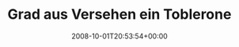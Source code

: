 ---
retweeted: false
source: <a href="http://twitter.com" rel="nofollow">Twitter Web Client</a>
entities:
  hashtags:
  - text: ichkoenntkotzen
    indices:
    - '74'
    - '90'
  symbols: []
  user_mentions: []
  urls: []
display_text_range:
- '0'
- '90'
favorite_count: '0'
id_str: '942420497'
truncated: false
retweet_count: '0'
id: '942420497'
created_at: Wed Oct 01 20:53:54 +0000 2008
favorited: false
full_text: 'Grad aus Versehen ein Tobleronestück mit Alufolie in den Mund gesteckt...
  #ichkoenntkotzen'
lang: de
tags:
- ichkoenntkotzen
- pesos:twitter
date: '2008-10-01T20:53:54+00:00'
src: https://twitter.com/bascht/status/942420497
original_url: https://twitter.com/bascht/status/942420497
type: twitter_tweet
text: 'Grad aus Versehen ein Tobleronestück mit Alufolie in den Mund gesteckt... #ichkoenntkotzen'
title: Grad aus Versehen ein Toblerone

---
